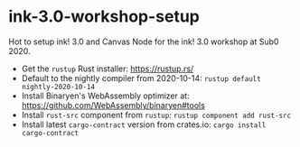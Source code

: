 # ink-3.0-workshop-setup
Hot to setup ink! 3.0 and Canvas Node for the ink! 3.0 workshop at Sub0 2020.

- Get the `rustup` Rust installer: https://rustup.rs/
- Default to the nightly compiler from 2020-10-14: `rustup default nightly-2020-10-14`
- Install Binaryen's WebAssembly optimizer at: https://github.com/WebAssembly/binaryen#tools
- Install `rust-src` component from `rustup`: `rustup component add rust-src`
- Install latest `cargo-contract` version from crates.io: `cargo install cargo-contract`
